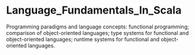 # Language_Fundamentals_In_Scala

Programming paradigms and language concepts: functional programming; comparison of object-oriented languages; type systems for functional and object-oriented languages; runtime systems for functional and object- oriented languages.